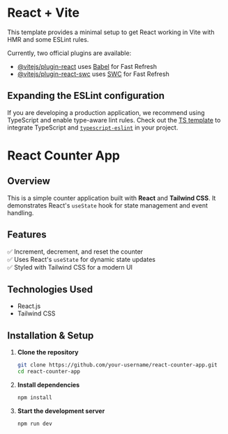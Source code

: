 # React + Vite

This template provides a minimal setup to get React working in Vite with HMR and some ESLint rules.

Currently, two official plugins are available:

- [@vitejs/plugin-react](https://github.com/vitejs/vite-plugin-react/blob/main/packages/plugin-react/README.md) uses [Babel](https://babeljs.io/) for Fast Refresh
- [@vitejs/plugin-react-swc](https://github.com/vitejs/vite-plugin-react-swc) uses [SWC](https://swc.rs/) for Fast Refresh

## Expanding the ESLint configuration

If you are developing a production application, we recommend using TypeScript and enable type-aware lint rules. Check out the [TS template](https://github.com/vitejs/vite/tree/main/packages/create-vite/template-react-ts) to integrate TypeScript and [`typescript-eslint`](https://typescript-eslint.io) in your project.

# React Counter App

## Overview
This is a simple counter application built with **React** and **Tailwind CSS**. It demonstrates React's `useState` hook for state management and event handling.

## Features
✅ Increment, decrement, and reset the counter  
✅ Uses React's `useState` for dynamic state updates  
✅ Styled with Tailwind CSS for a modern UI  

## Technologies Used
- React.js  
- Tailwind CSS  

## Installation & Setup

1. **Clone the repository**  
   ```sh  
   git clone https://github.com/your-username/react-counter-app.git  
   cd react-counter-app  
   ```  

2. **Install dependencies**  
   ```sh  
   npm install  
   ```  

3. **Start the development server**  
   ```sh  
   npm run dev  
   ```  

